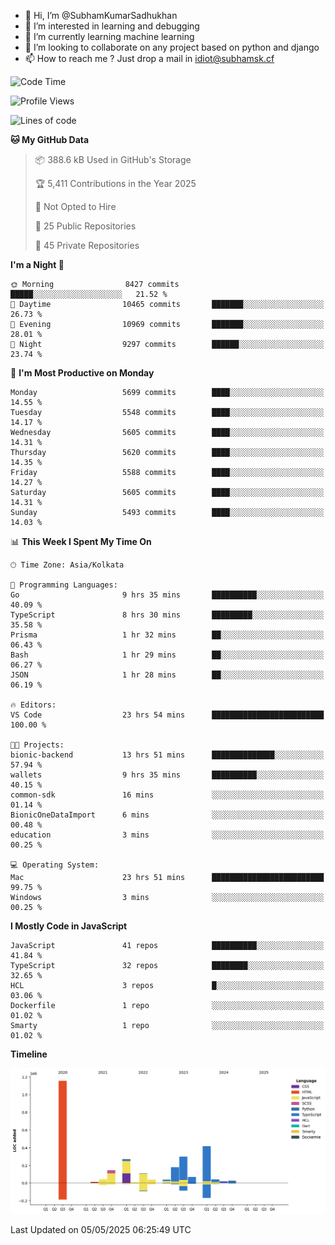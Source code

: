 - 👋 Hi, I’m @SubhamKumarSadhukhan
- 👀 I’m interested in learning and debugging
- 🌱 I’m currently learning machine learning
- 💞️ I’m looking to collaborate on any project based on python and django
- 📫 How to reach me ?
      Just drop a mail in idiot@subhamsk.cf

<!---
SubhamKumarSadhukhan/SubhamKumarSadhukhan is a ✨ special ✨ repository because its `README.md` (this file) appears on your GitHub profile.
You can click the Preview link to take a look at your changes.
--->


<!--START_SECTION:waka-->
![Code Time](http://img.shields.io/badge/Code%20Time-2%2C868%20hrs%203%20mins-blue)

![Profile Views](http://img.shields.io/badge/Profile%20Views-0-blue)

![Lines of code](https://img.shields.io/badge/From%20Hello%20World%20I%27ve%20Written-2.9%20million%20lines%20of%20code-blue)

**🐱 My GitHub Data** 

> 📦 388.6 kB Used in GitHub's Storage 
 > 
> 🏆 5,411 Contributions in the Year 2025
 > 
> 🚫 Not Opted to Hire
 > 
> 📜 25 Public Repositories 
 > 
> 🔑 45 Private Repositories 
 > 
**I'm a Night 🦉** 

```text
🌞 Morning                8427 commits        █████░░░░░░░░░░░░░░░░░░░░   21.52 % 
🌆 Daytime                10465 commits       ███████░░░░░░░░░░░░░░░░░░   26.73 % 
🌃 Evening                10969 commits       ███████░░░░░░░░░░░░░░░░░░   28.01 % 
🌙 Night                  9297 commits        ██████░░░░░░░░░░░░░░░░░░░   23.74 % 
```
📅 **I'm Most Productive on Monday** 

```text
Monday                   5699 commits        ████░░░░░░░░░░░░░░░░░░░░░   14.55 % 
Tuesday                  5548 commits        ████░░░░░░░░░░░░░░░░░░░░░   14.17 % 
Wednesday                5605 commits        ████░░░░░░░░░░░░░░░░░░░░░   14.31 % 
Thursday                 5620 commits        ████░░░░░░░░░░░░░░░░░░░░░   14.35 % 
Friday                   5588 commits        ████░░░░░░░░░░░░░░░░░░░░░   14.27 % 
Saturday                 5605 commits        ████░░░░░░░░░░░░░░░░░░░░░   14.31 % 
Sunday                   5493 commits        ████░░░░░░░░░░░░░░░░░░░░░   14.03 % 
```


📊 **This Week I Spent My Time On** 

```text
🕑︎ Time Zone: Asia/Kolkata

💬 Programming Languages: 
Go                       9 hrs 35 mins       ██████████░░░░░░░░░░░░░░░   40.09 % 
TypeScript               8 hrs 30 mins       █████████░░░░░░░░░░░░░░░░   35.58 % 
Prisma                   1 hr 32 mins        ██░░░░░░░░░░░░░░░░░░░░░░░   06.43 % 
Bash                     1 hr 29 mins        ██░░░░░░░░░░░░░░░░░░░░░░░   06.27 % 
JSON                     1 hr 28 mins        ██░░░░░░░░░░░░░░░░░░░░░░░   06.19 % 

🔥 Editors: 
VS Code                  23 hrs 54 mins      █████████████████████████   100.00 % 

🐱‍💻 Projects: 
bionic-backend           13 hrs 51 mins      ██████████████░░░░░░░░░░░   57.94 % 
wallets                  9 hrs 35 mins       ██████████░░░░░░░░░░░░░░░   40.15 % 
common-sdk               16 mins             ░░░░░░░░░░░░░░░░░░░░░░░░░   01.14 % 
BionicOneDataImport      6 mins              ░░░░░░░░░░░░░░░░░░░░░░░░░   00.48 % 
education                3 mins              ░░░░░░░░░░░░░░░░░░░░░░░░░   00.25 % 

💻 Operating System: 
Mac                      23 hrs 51 mins      █████████████████████████   99.75 % 
Windows                  3 mins              ░░░░░░░░░░░░░░░░░░░░░░░░░   00.25 % 
```

**I Mostly Code in JavaScript** 

```text
JavaScript               41 repos            ██████████░░░░░░░░░░░░░░░   41.84 % 
TypeScript               32 repos            ████████░░░░░░░░░░░░░░░░░   32.65 % 
HCL                      3 repos             █░░░░░░░░░░░░░░░░░░░░░░░░   03.06 % 
Dockerfile               1 repo              ░░░░░░░░░░░░░░░░░░░░░░░░░   01.02 % 
Smarty                   1 repo              ░░░░░░░░░░░░░░░░░░░░░░░░░   01.02 % 
```



**Timeline**

![Lines of Code chart](https://raw.githubusercontent.com/SubhamKumarSadhukhan/SubhamKumarSadhukhan/main/assets/bar_graph.png)


 Last Updated on 05/05/2025 06:25:49 UTC
<!--END_SECTION:waka-->
